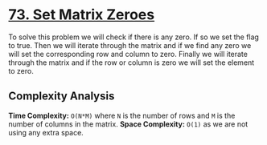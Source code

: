 # [73. Set Matrix Zeroes](https://leetcode.com/problems/set-matrix-zeroes/)

To solve this problem we will check if there is any zero. If so we set the flag to true. Then we will iterate through the matrix and if we find any zero we will set the corresponding row and column to zero. Finally we will iterate through the matrix and if the row or column is zero we will set the element to zero.

## Complexity Analysis
**Time Complexity:** `O(N*M)` where `N` is the number of rows and `M` is the number of columns in the matrix.
**Space Complexity:** `O(1)` as we are not using any extra space.
